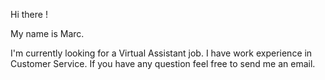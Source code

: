  Hi there !
 
 My name is Marc.
 
 I'm currently looking for a Virtual Assistant job. 
 I have work experience in Customer Service.
 If you have any question feel free to send me an email.
 
 
 
  
 
  
